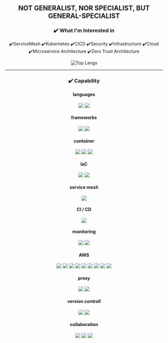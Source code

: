 <div align="center">
  
## **NOT GENERALIST, NOR SPECIALIST, BUT GENERAL-SPECIALIST**

### **✔️ What I'm Interested in**

✔️ServiceMesh ✔️Kubernetes ✔️CICD ✔️Security ✔️Infrastructure ✔️Cloud ✔️Microservice Architecture ✔️Zero Trust Architecture

![Top Langs](https://github-readme-stats.vercel.app/api/top-langs/?username=choigonyok&size_weight=1&count_weight=0&layout=donut-vertical&theme=highcontrast&bg_color=00000000&hide_title=true&hide_border=true&hide=css,html,scss)

---

### **✔️ Capability**
  
#### **languages**
<img src="https://img.shields.io/badge/Go-00ADD8?style=for-the-badge&logo=Go&logoColor=white"> <img src="https://img.shields.io/badge/React-61DAFB?style=for-the-badge&logo=React&logoColor=black">

#### **frameworks**
<img src="https://img.shields.io/badge/Gin-00ADD8?style=for-the-badge&logoColor=white"> <img src="https://img.shields.io/badge/Gorilla-00ADD8?style=for-the-badge&logoColor=white">

#### **container**
<img src="https://img.shields.io/badge/Docker-2496ED?style=for-the-badge&logo=Docker&logoColor=white"> <img src="https://img.shields.io/badge/Kubernetes-326CE5?style=for-the-badge&logo=Kubernetes&logoColor=white"> <img src="https://img.shields.io/badge/Containerd-575757?style=for-the-badge&logo=Containerd&logoColor=white"> 

#### **IaC**
<img src="https://img.shields.io/badge/Terraform-7B42BC?style=for-the-badge&logo=Terraform&logoColor=white"> <img src="https://img.shields.io/badge/Helm-0F1689?style=for-the-badge&logo=Helm&logoColor=white">

#### **service mesh**
<img src="https://img.shields.io/badge/Istio-466BB0?style=for-the-badge&logo=Istio&logoColor=white">      

#### **CI / CD**
<img src="https://img.shields.io/badge/Jenkins-D24939?style=for-the-badge&logo=Jenkins&logoColor=white"> 

#### **monitoring**
<img src="https://img.shields.io/badge/Prometheus-E6522C?style=for-the-badge&logo=Prometheus&logoColor=white"> <img src="https://img.shields.io/badge/Grafana-F46800?style=for-the-badge&logo=Grafana&logoColor=white">         

#### **AWS**
<img src="https://img.shields.io/badge/EC2-FF9900?style=for-the-badge&logo=Amazon EC2&logoColor=white"> <img src="https://img.shields.io/badge/ELB-FF9900?style=for-the-badge&logo=Amazon&logoColor=white"> <img src="https://img.shields.io/badge/EBS-FF9900?style=for-the-badge&logo=Amazon&logoColor=white"> <img src="https://img.shields.io/badge/EIP-FF9900?style=for-the-badge&logo=Amazon&logoColor=white"> <img src="https://img.shields.io/badge/VPC-FF9900?style=for-the-badge&logo=Amazon&logoColor=white"> <img src="https://img.shields.io/badge/EKS-FF9900?style=for-the-badge&logo=Amazon EKS&logoColor=white"> <img src="https://img.shields.io/badge/ROUTE53-4053D6?style=for-the-badge&logo=Amazon&logoColor=white"> <img src="https://img.shields.io/badge/S3-569A31?style=for-the-badge&logo=Amazon S3&logoColor=white"> <img src="https://img.shields.io/badge/Cloudwatch-FF4F8B?style=for-the-badge&logo=Amazon CloudWatch&logoColor=white">         

#### **proxy**
<img src="https://img.shields.io/badge/Nginx-009639?style=for-the-badge&logo=Nginx&logoColor=white"> <img src="https://img.shields.io/badge/HAProxy-2496ED?style=for-the-badge&logoColor=white">       

#### **version controll**
<img src="https://img.shields.io/badge/Git-F05032?style=for-the-badge&logo=Git&logoColor=white"> <img src="https://img.shields.io/badge/Github-181717?style=for-the-badge&logo=Github&logoColor=white">    

#### **collaboration**
<img src="https://img.shields.io/badge/Jira-0052CC?style=for-the-badge&logo=Jira&logoColor=white"> <img src="https://img.shields.io/badge/Confluence-172B4D?style=for-the-badge&logo=Confluence&logoColor=white"> <img src="https://img.shields.io/badge/Slack-4A154B?style=for-the-badge&logo=Slack&logoColor=white">  

</div>
